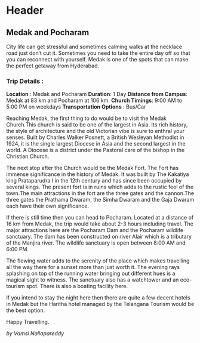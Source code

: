 <!-- TITLE: Medakandpocharam -->
<!-- SUBTITLE: A quick summary of Medakandpocharam -->

# Header
 ## Medak and Pocharam
 
City life can get stressful and sometimes calming walks at the necklace road just don’t cut it. Sometimes you need to take the entire day off so that you can reconnect with yourself. Medak is one of the spots that can make the perfect getaway from Hyderabad.

### Trip Details :
**Location** :  Medak and Pocharam
**Duration**: 1 Day
**Distance from Campus**: Medak at 83 km and Pocharam at 106 km.
**Church Timings**: 9:00 AM to 5:00 PM on weekdays
**Transportation Options** : Bus/Car

Reaching Medak, the first thing to do would be to visit the Medak Church.This church is said to be one of the largest in Asia. Its rich history, the style of architecture and the old Victorian vibe is sure to enthral your senses. Built by Charles Walker Posnett, a British Wesleyan Methodist in 1924, it is the single largest Diocese in Asia and the second largest in the world. A Diocese is a district under the Pastoral care of the bishop in the Christian Church.
 


The next stop after the Church would be the Medak Fort. The Fort has immense significance in the history of Medak. It was built by The Kakatiya king Prataparudra I in the 12th century and has since been occupied by several kings. The present fort is in ruins which adds to the rustic feel of the town.The main attractions in the fort are the three gates and the cannon.The three gates the Prathama Dwaram, the Simha Dwaram and the Gaja Dwaram each have their own significance.

If there is still time then you can head to Pocharam. Located at a distance of 16 km from Medak, the trip would take about 2-3 hours including travel. The major attractions here are the Pocharam Dam and the Pocharam wildlife sanctuary. The dam has been constructed on river Alair which is a tributary of the Manjira river. The wildlife sanctuary is open between 8:00 AM and 6:00 PM.

The flowing water adds to the serenity of the place which makes travelling all the way there for a sunset more than just worth it. The evening rays splashing on top of the running water bringing out different hues is a magical sight to witness. The sanctuary also has a watchtower and an eco-tourism spot. There is also a boating facility here. 

If you intend to stay the night here then there are quite a few decent hotels in Medak but the Haritha hotel managed by the Telangana Tourism would be the best option. 

Happy Travelling. 
 
*by Vamsi Nallapareddy*

 



